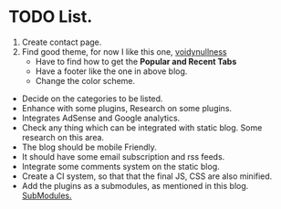 # TODO List. #

1. Create contact page.
2. Find good theme, for now I like this one, [voidynullness ](http://www.voidynullness.net/blog/2014/03/30/introducing-voidy-bootstrap-pelican-theme/)
    - Have to find how to get the **Popular and Recent Tabs**
    - Have a footer like the one in above blog.
    - Change the color scheme.
* Decide on the categories to be listed.
* Enhance with some plugins, Research on some plugins.
* Integrates AdSense and Google analytics.
* Check any thing which can be integrated with static blog. Some research on this area.
* The blog should be mobile Friendly.
* It should have some email subscription and rss feeds.
* Integrate some comments system on the static blog.
* Create a CI system, so that that the final JS, CSS are also minified.
* Add the plugins as a submodules, as mentioned in this blog. [SubModules.](http://www.notionsandnotes.org/tech/web-development/pelican-static-blog-setup.html)
